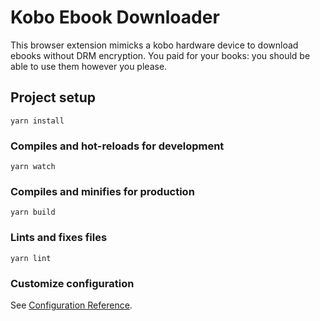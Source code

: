 # Kobo Ebook Downloader

This browser extension mimicks a kobo hardware device to download ebooks without DRM encryption.  You paid for your books: you should be able to use them however you please.


## Project setup
```
yarn install
```

### Compiles and hot-reloads for development
```
yarn watch
```

### Compiles and minifies for production
```
yarn build
```

### Lints and fixes files
```
yarn lint
```

### Customize configuration
See [Configuration Reference](https://cli.vuejs.org/config/).
